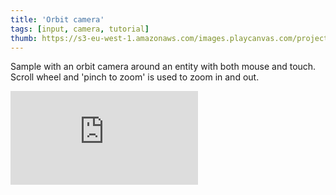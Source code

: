 ```yaml
---
title: 'Orbit camera'
tags: [input, camera, tutorial]
thumb: https://s3-eu-west-1.amazonaws.com/images.playcanvas.com/projects/12/438243/FDA218-image-75.jpg
---
```


Sample with an orbit camera around an entity with both mouse and touch. Scroll wheel and 'pinch to zoom' is used to zoom in and out.
<div className="iframe-container">
    <iframe loading="lazy" src="https://playcanv.as/p/fI6jSYjK/" title="Orbit camera" webkitallowfullscreen="true" mozallowfullscreen="true" allow="autoplay" allowfullscreen="true" allowvr="" scrolling="no" frameborder="0" />
</div>
